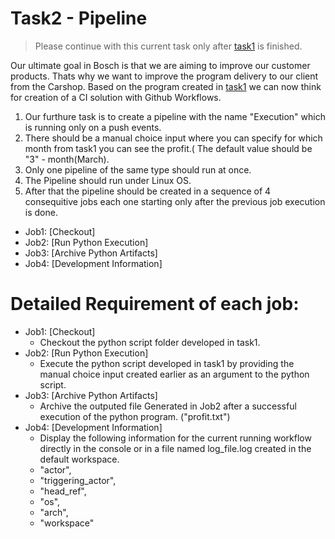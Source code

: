 # Task2 - Pipeline

> Please continue with this current task only after [task1](./Task1.md) is finished.

Our ultimate goal in Bosch is that we are aiming to improve our customer products. Thats why we want to improve the program delivery to our client from the Carshop.
Based on the program created in [task1](./Task1.md) we can now think for creation of a CI solution with Github Workflows.

1. Our furthure task is to create a pipeline with the name "Execution" which is running only on a push events.
2. There should be a manual choice input where you can specify for which month from task1 you can see the profit.( The default value should be "3" - month(March).
3. Only one pipeline of the same type should run at once.
4. The Pipeline should run under Linux OS.
5. After that the pipeline should be created in a sequence of 4 consequitive jobs each one starting only after the previous job execution is done.

- Job1: [Checkout]
- Job2: [Run Python Execution]
- Job3: [Archive Python Artifacts]
- Job4: [Development Information]


# Detailed Requirement of each job:

- Job1: [Checkout]
	* Checkout the python script folder developed in task1.
- Job2: [Run Python Execution]
	* Execute the python script developed in task1 by providing the manual choice input created earlier as an argument to the python script.
- Job3: [Archive Python Artifacts]
	* Archive the outputed file Generated in Job2 after a successful execution of the python program. ("profit.txt")
- Job4: [Development Information]
 	* Display the following information for the current running workflow directly in the console or in a file named log_file.log created in the default workspace.
	- "actor",
	- "triggering_actor",
	- "head_ref",
	- "os",
	- "arch",
	- "workspace"
